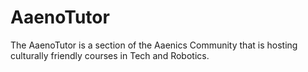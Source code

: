 # AaenoTutor
The AaenoTutor is a section of the Aaenics Community that is hosting culturally friendly courses in Tech and Robotics.
